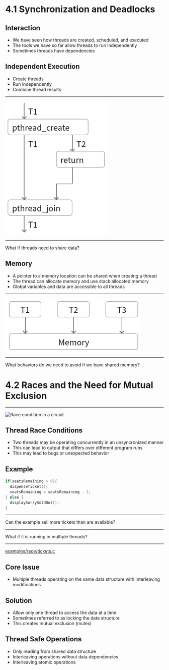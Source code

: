 4.1 Synchronization and Deadlocks
================================

Interaction
-----------

- We have seen how threads are created, scheduled, and executed
- The tools we have so far allow threads to run independently
- Sometimes threads have dependencies

Independent Execution
--------------------

- Create threads
- Run independently
- Combine thread results

---

![pthread_join example](media/pthread-join.png)

---

What if threads need to share data?

Memory
------

- A pointer to a memory location can be shared when creating a thread
- The thread can allocate memory and use stack allocated memory
- Global variables and data are accessible to all threads

---

![Shared memory](media/shared-memory.png)

---

What behaviors do we need to avoid if we have shared memory?

4.2 Races and the Need for Mutual Exclusion
===========================================

---

![Race condition in a circuit](https://upload.wikimedia.org/wikipedia/commons/7/78/Race_condition.svg)

Thread Race Conditions
----------------------

- Two threads may be operating concurrently in an unsyncronized manner
- This can lead to output that differs over different program runs
- This may lead to bugs or unexpected behavior

Example
-------

```c
if(seatsRemaining > 0){
  dispenseTicket();
  seatsRemaining = seatsRemaining - 1;
} else {
  displaySorrySoldOut();
}
```

---

Can the example sell more tickets than are available?

---

What if it is running in multiple threads?

---

[examples/race/tickets.c](../examples/race/tickets.c)

Core Issue
----------

- Multiple threads operating on the same data structure with interleaving modifications

Solution
--------

- Allow only one thread to access the data at a time
- Sometimes referred to as locking the data structure
- This creates mutual exclusion (mutex)

Thread Safe Operations
---------------

- Only reading from shared data structure
- Interleaving operations without data dependencies
- Interleaving atomic operations
